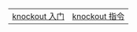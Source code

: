 <table>
  <tr>
    <td><a href="https://github.com/Narutocc/knockout/issues/1"/>knockout 入门</td>
    <td><a href="https://github.com/Narutocc/knockout/issues/2"/>knockout 指令</td>
  </tr>
</table>
